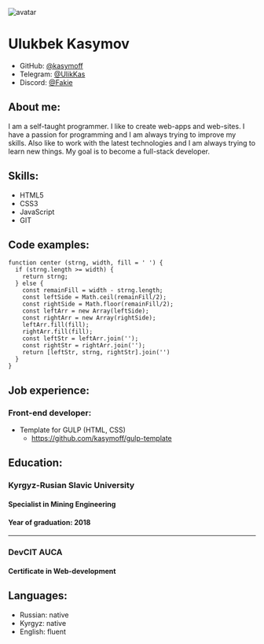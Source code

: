 ![avatar](https://avatars.githubusercontent.com/u/78161313?v=4)
# Ulukbek Kasymov
- GitHub: [@kasymoff](https://github.com/kasymoff) 
- Telegram: [@UlikKas](https://t.me/UlikKas)
- Discord: [@Fakie](https://discord.gg/Fakie#6965)
## About me:
 I am a self-taught programmer. I like to create web-apps and web-sites. I have a passion for programming and I am always trying to improve my skills. Also like to work with the latest technologies and I am always trying to learn new things. My goal is to become a full-stack developer.
## Skills:
- HTML5
- CSS3
- JavaScript
- GIT

## Code examples:
```
function center (strng, width, fill = ' ') {
  if (strng.length >= width) {
    return strng;
  } else {
    const remainFill = width - strng.length;
    const leftSide = Math.ceil(remainFill/2);
    const rightSide = Math.floor(remainFill/2);
    const leftArr = new Array(leftSide);
    const rightArr = new Array(rightSide);
    leftArr.fill(fill);
    rightArr.fill(fill);
    const leftStr = leftArr.join('');
    const rightStr = rightArr.join('');
    return [leftStr, strng, rightStr].join('')
  }
}
```
## Job experience:
### Front-end developer:

* Template for GULP (HTML, CSS)
  + https://github.com/kasymoff/gulp-template

## Education:
### Kyrgyz-Rusian Slavic University
#### Specialist in Mining Engineering
#### Year of graduation: 2018
---
### DevCIT AUCA
#### Certificate in Web-development
## Languages:
- Russian: native
- Kyrgyz: native
- English: fluent